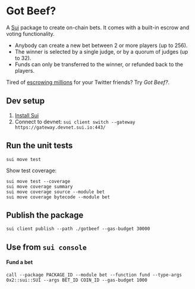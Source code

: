 # Got Beef?

A [Sui](https://sui.io/) package to create on-chain bets. It comes with a built-in escrow and voting functionality.

- Anybody can create a new bet between 2 or more players (up to 256).
- The winner is selected by a single judge, or by a quorum of judges (up to 32).
- Funds can only be transferred to the winner, or refunded back to the players.

Tired of [escrowing millions](https://twitter.com/GiganticRebirth/status/1503335929976664065) for your Twitter friends? Try _Got Beef?_.

## Dev setup
1. [Install Sui](https://docs.sui.io/build/install#binaries)
2. Connect to devnet: `sui client switch --gateway https://gateway.devnet.sui.io:443/`

## Run the unit tests
```
sui move test
```
Show test coverage:
```
sui move test --coverage
sui move coverage summary
sui move coverage source --module bet
sui move coverage bytecode --module bet
```

## Publish the package
```
sui client publish --path ./gotbeef --gas-budget 30000
```

## Use from `sui console`
#### Fund a bet
```
call --package PACKAGE_ID --module bet --function fund --type-args 0x2::sui::SUI --args BET_ID COIN_ID --gas-budget 1000
```
